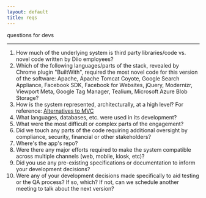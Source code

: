 ```yaml
---
layout: default
title: reqs
---
```

questions for devs

***

  1. How much of the underlying system is third party libraries/code vs. novel code written by Diio employees?
  2. Which of the following languages/parts of the stack, revealed by Chrome plugin "BuiltWith", required the most novel code for this version of the software: Apache, Apache Tomcat Coyote, Google Search Appliance, Facebook SDK, Facebook for Websites, jQuery, Modernizr, Viewport Meta, Google Tag Manager, Tealium, Microsoft Azure Blob Storage?
  3. How is the system represented, architecturally, at a high level?  For reference: [Alternatives to MVC](http://blog.ircmaxell.com/2014/11/alternatives-to-mvc.html)
  4. What languages, databases, etc. were used in its development?
  5. What were the most difficult or complex parts of the engagement?
  6. Did we touch any parts of the code requiring additional oversight by compliance, security, financial or other stakeholders?
  7. Where's the app's repo?
  8. Were there any major efforts required to make the system compatible across multiple channels (web, mobile, kiosk, etc)?
  9. Did you use any pre-existing specifications or documentation to inform your development decisions?
  10. Were any of your development decisions made specifically to aid testing or the QA process?  If so, which?  If not, can we schedule another meeting to talk about the next version?
